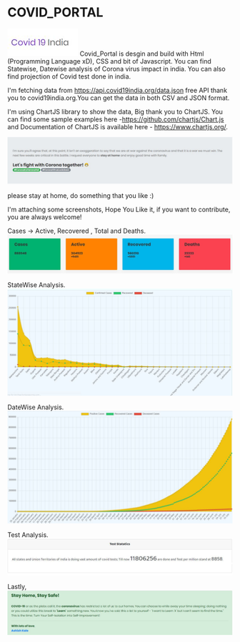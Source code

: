 # COVID_PORTAL
![Covid Portal](/Images/Title.JPG)
Covid_Portal is desgin and build with Html (Programming Language xD), CSS and bit of Javascript. You can find Statewise, Datewise analysis of Corona virus impact in india.
You can also find projection of Covid test done in india.

I'm fetching data from https://api.covid19india.org/data.json free API thank you to covid19india.org.You can get the data in both CSV and JSON format. 

I'm using ChartJS library to show the data, Big thank you to ChartJS. You can find some sample examples here -https://github.com/chartjs/Chart.js and Documentation of ChartJS is 
available here - https://www.chartjs.org/.

![Co](/Images/image1.JPG)

please stay at home, do something that you like :) 

I'm attaching some screenshots, Hope You Like it, if you want to contribute, you are always welcome! 

Cases -> Active, Recovered , Total and Deaths.
![co](/Images/counts.JPG)

StateWise Analysis.
![c1](/Images/st1.JPG)

DateWise Analysis.
![c2](/Images/dt1.JPG)

Test Analysis.
![c3](/Images/test.JPG)

Lastly,
![c6](/Images/motivation.JPG)
